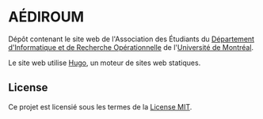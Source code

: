# AÉDIROUM

Dépôt contenant le site web de l'Association des Étudiants du [Département d'Informatique et de Recherche Opérationnelle](http://diro.umontreal.ca) de l'[Université de Montréal](http://umontreal.ca).

Le site web utilise [Hugo](https://gohugo.io), un moteur de sites web statiques.

## License

Ce projet est licensié sous les termes de la [License MIT](LICENSE.md).
